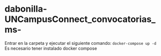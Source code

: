 # dabonilla-UNCampusConnect_convocatorias_ms-

Entrar en la carpeta y ejecutar el siguiente comando: ```docker-compose up -d```
Es necesario tener instalado docker compose
